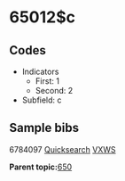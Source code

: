 # 65012$c

## Codes

-   Indicators
    -   First: 1
    -   Second: 2
-   Subfield: c

## Sample bibs

6784097 [Quicksearch](https://search.library.yale.edu/catalog/6784097) [VXWS](http://prodorbis.library.yale.edu:7014/vxws/GetHoldingsService?bibId=6784097)

**Parent topic:**[650](../../tags/650/650.md)

